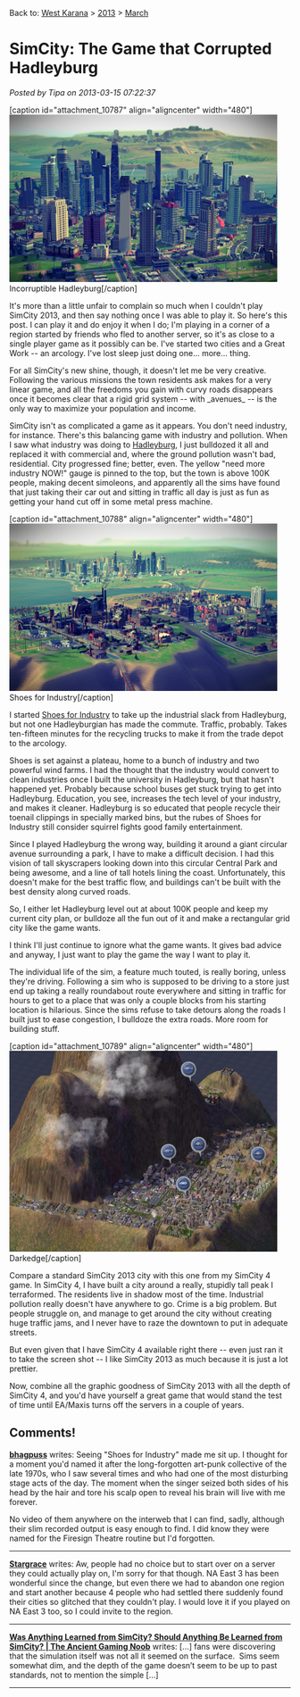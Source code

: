 Back to: [West Karana](/posts/westkarana.md) > [2013](/posts/2013/westkarana.md) > [March](./westkarana.md)
# SimCity: The Game that Corrupted Hadleyburg

*Posted by Tipa on 2013-03-15 07:22:37*

[caption id="attachment\_10787" align="aligncenter" width="480"][![Incorruptible Hadleyburg](../../../uploads/2013/03/Spark_2013-03-13_02-06-54-480x300.png)](../../../uploads/2013/03/Spark_2013-03-13_02-06-54.png) Incorruptible Hadleyburg[/caption]

It's more than a little unfair to complain so much when I couldn't play SimCity 2013, and then say nothing once I was able to play it. So here's this post. I can play it and do enjoy it when I do; I'm playing in a corner of a region started by friends who fled to another server, so it's as close to a single player game as it possibly can be. I've started two cities and a Great Work -- an arcology. I've lost sleep just doing one... more... thing.

For all SimCity's new shine, though, it doesn't let me be very creative. Following the various missions the town residents ask makes for a very linear game, and all the freedoms you gain with curvy roads disappears once it becomes clear that a rigid grid system -- with \_avenues\_ -- is the only way to maximize your population and income.

SimCity isn't as complicated a game as it appears. You don't need industry, for instance. There's this balancing game with industry and pollution. When I saw what industry was doing to [Hadleyburg](http://www.gutenberg.org/files/1213/1213-h/1213-h.htm "The Man That Corrupted Hadleyburg"), I just bulldozed it all and replaced it with commercial and, where the ground pollution wasn't bad, residential. City progressed fine; better, even. The yellow "need more industry NOW!" gauge is pinned to the top, but the town is above 100K people, making decent simoleons, and apparently all the sims have found that just taking their car out and sitting in traffic all day is just as fun as getting your hand cut off in some metal press machine.

[caption id="attachment\_10788" align="aligncenter" width="480"][![Shoes for Industry](../../../uploads/2013/03/Spark_2013-03-13_00-45-31-480x300.png)](../../../uploads/2013/03/Spark_2013-03-13_00-45-31.png) Shoes for Industry[/caption]

I started [Shoes for Industry](http://firesigntheatre.com/media/media.php?item=sfi) to take up the industrial slack from Hadleyburg, but not one Hadleyburgian has made the commute. Traffic, probably. Takes ten-fifteen minutes for the recycling trucks to make it from the trade depot to the arcology.

Shoes is set against a plateau, home to a bunch of industry and two powerful wind farms. I had the thought that the industry would convert to clean industries once I built the university in Hadleyburg, but that hasn't happened yet. Probably because school buses get stuck trying to get into Hadleyburg. Education, you see, increases the tech level of your industry, and makes it cleaner. Hadleyburg is so educated that people recycle their toenail clippings in specially marked bins, but the rubes of Shoes for Industry still consider squirrel fights good family entertainment.

Since I played Hadleyburg the wrong way, building it around a giant circular avenue surrounding a park, I have to make a difficult decision. I had this vision of tall skyscrapers looking down into this circular Central Park and being awesome, and a line of tall hotels lining the coast. Unfortunately, this doesn't make for the best traffic flow, and buildings can't be built with the best density along curved roads.

So, I either let Hadleyburg level out at about 100K people and keep my current city plan, or bulldoze all the fun out of it and make a rectangular grid city like the game wants.

I think I'll just continue to ignore what the game wants. It gives bad advice and anyway, I just want to play the game the way I want to play it.

The individual life of the sim, a feature much touted, is really boring, unless they're driving. Following a sim who is supposed to be driving to a store just end up taking a really roundabout route everywhere and sitting in traffic for hours to get to a place that was only a couple blocks from his starting location is hilarious. Since the sims refuse to take detours along the roads I built just to ease congestion, I bulldoze the extra roads. More room for building stuff.

[caption id="attachment\_10789" align="aligncenter" width="480"][![Darkedge](../../../uploads/2013/03/Darkedge-Jun.-9-921363349796-480x360.png)](../../../uploads/2013/03/Darkedge-Jun.-9-921363349796.png) Darkedge[/caption]

Compare a standard SimCity 2013 city with this one from my SimCity 4 game. In SimCity 4, I have built a city around a really, stupidly tall peak I terraformed. The residents live in shadow most of the time. Industrial pollution really doesn't have anywhere to go. Crime is a big problem. But people struggle on, and manage to get around the city without creating huge traffic jams, and I never have to raze the downtown to put in adequate streets.

But even given that I have SimCity 4 available right there -- even just ran it to take the screen shot -- I like SimCity 2013 as much because it is just a lot prettier.

Now, combine all the graphic goodness of SimCity 2013 with all the depth of SimCity 4, and you'd have yourself a great game that would stand the test of time until EA/Maxis turns off the servers in a couple of years.

## Comments!

**[bhagpuss](http://bhagpuss.blogspot.co.uk/)** writes: Seeing "Shoes for Industry" made me sit up. I thought for a moment you'd named it after the long-forgotten art-punk collective of the late 1970s, who I saw several times and who had one of the most disturbing stage acts of the day. The moment when the singer seized both sides of his head by the hair and tore his scalp open to reveal his brain will live with me forever.

No video of them anywhere on the interweb that I can find, sadly, although their slim recorded output is easy enough to find. I did know they were named for the Firesign Theatre routine but I'd forgotten.

---

**[Stargrace](http://mmoquests.com)** writes: Aw, people had no choice but to start over on a server they could actually play on, I'm sorry for that though. NA East 3 has been wonderful since the change, but even there we had to abandon one region and start another because 4 people who had settled there suddenly found their cities so glitched that they couldn't play. I would love it if you played on NA East 3 too, so I could invite to the region.

---

**[Was Anything Learned from SimCity? Should Anything Be Learned from SimCity? | The Ancient Gaming Noob](http://tagn.wordpress.com/2013/03/27/was-anything-learned-from-simcity-should-anything-be-learned-from-simcity/)** writes: [...] fans were discovering that the simulation itself was not all it seemed on the surface.  Sims seem somewhat dim, and the depth of the game doesn’t seem to be up to past standards, not to mention the simple [...]

---

